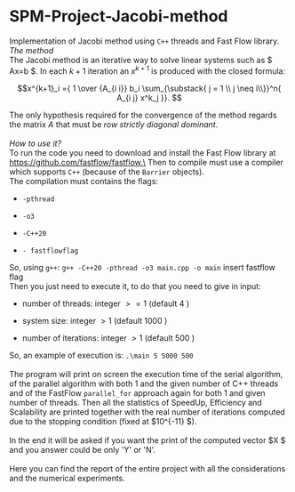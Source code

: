 # SPM-Project-Jacobi-method
Implementation of Jacobi method using `C++` threads and Fast Flow
library.
\
*The method*\
The Jacobi method is an iterative way to solve linear systems such as
$ Ax=b $. In each $k + 1$ iteration an $x^{k+1}$ is produced with the closed
formula:
```math
x^{k+1}_i ={ 1 \over {A_{i i}} b_i \sum_{\substack{ j = 1 \\ j \neq i\\}}^n{ A_{i j} x^k_j }}. 
```
The only hypothesis required for the convergence of the method regards
the matrix $A$ that must be *row strictly diagonal dominant*.\
\
*How to use it?*\
To run the code you need to download and install the Fast Flow library
at https://github.com/fastflow/fastflow.\
Then to compile must use a compiler which supports `C++` (because of the
`Barrier` objects).\
The compilation must contains the flags:

-   `-pthread`

-   `-o3`

-   `-C++20`

-   `- fastflowflag`

So, using `g++`: `g++ -C++20 -pthread -o3 main.cpp -o main` insert
fastflow flag\
Then you just need to execute it, to do that you need to give in input:

-   number of threads: integer $> = 1$ (default $4$ )

-   system size: integer $> 1$ (default $1000$ )

-   number of iterations: integer $> 1$ (default $500$ )

So, an example of execution is: `.\main 5 5000 500 `\
\
The program will print on screen the execution time of the serial
algorithm, of the parallel algorithm with both 1 and the given number of
C++ threads and of the FastFlow `parallel_for` approach again for both 1
and given number of threads. Then all the statistics of SpeedUp,
Efficiency and Scalability are printed together with the real number of
iterations computed due to the stopping condition (fixed at
$10^{-11} $).\
\
In the end it will be asked if you want the print of the computed vector
$X $ and you answer could be only 'Y' or 'N'.\
\
Here you can find the report of the entire project with all the
considerations and the numerical experiments.
